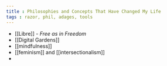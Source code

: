 ```yaml
---
title : Philosophies and Concepts That Have Changed My Life
tags : razor, phil, adages, tools
---
```



- [[Libre]] - *Free as in Freedom* 
- [[Digital Gardens]]
- [[mindfulness]] 
- [[feminism]] and [[intersectionalism]]
- 

